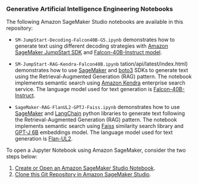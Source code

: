 ### Generative Artificial Intelligence Engineering Notebooks

The following Amazon SageMaker Studio notebooks are available in this repository:
- `SM-JumpStart-Decoding-Falcon40B-G5.ipynb` demonstrates how to generate text using different decoding strategies with [Amazon SageMaker JumpStart SDK](https://sagemaker.readthedocs.io/en/v2.82.0/overview.html#use-prebuilt-models-with-sagemaker-jumpstart) and [Falcon-40B-Instruct model](https://huggingface.co/tiiuae/falcon-40b-instruct).

- `SM-JumpStart-RAG-Kendra-Falcon40B.ipynb` tation/api/latest/index.html) demonstrates how to use [SageMaker](https://sagemaker.readthedocs.io/en/stable/) and [boto3](https://boto3.amazonaws.com/v1/documentation/api/latest/index.html) SDKs to generate text using the Retrieval-Augmented Generation (RAG) pattern. The notebook implements semantic search using [Amazon Kendra](https://aws.amazon.com/kendra/) enterprise search service. The language model used for text generation is [Falcon-40B-Instruct](https://huggingface.co/tiiuae/falcon-40b-instruct).

- `SageMaker-RAG-FlanUL2-GPTJ-Faiss.ipynb` demonstrates how to use [SageMaker](https://sagemaker.readthedocs.io/en/stable/) and [LangChain](https://python.langchain.com/docs/get_started/introduction.html) python libraries to generate text following the Retrieval-Augmented Generation (RAG) pattern. The notebook implements semantic search using [Faiss](https://engineering.fb.com/2017/03/29/data-infrastructure/faiss-a-library-for-efficient-similarity-search/) similarity search library and [GPT-J 6B](https://huggingface.co/EleutherAI/gpt-j-6b) embeddings model. The language model used for text generation is [Flan-UL2](https://huggingface.co/google/flan-ul2).


To open a Jupyter Notebook using Amazon SageMaker, consider the two steps below:
1. [Create or Open an Amazon SageMaker Studio Notebook](https://docs.aws.amazon.com/sagemaker/latest/dg/notebooks-create-open.html).
2. [Clone this Git Repository in Amazon SageMaker Studio](https://docs.aws.amazon.com/sagemaker/latest/dg/studio-tasks-git.html).
